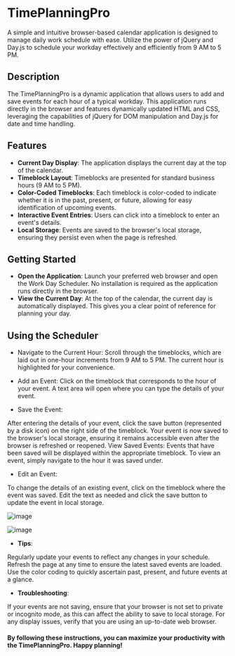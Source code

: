 # TimePlanningPro

A simple and intuitive browser-based calendar application is designed to manage daily work schedule with ease. Utilize the power of jQuery and Day.js to schedule your workday effectively and efficiently from 9 AM to 5 PM.

## Description

The TimePlanningPro is a dynamic application that allows users to add and save events for each hour of a typical workday. This application runs directly in the browser and features dynamically updated HTML and CSS, leveraging the capabilities of jQuery for DOM manipulation and Day.js for date and time handling.

## Features

- **Current Day Display**: The application displays the current day at the top of the calendar.
- **Timeblock Layout**: Timeblocks are presented for standard business hours (9 AM to 5 PM).
- **Color-Coded Timeblocks**: Each timeblock is color-coded to indicate whether it is in the past, present, or future, allowing for easy identification of upcoming events.
- **Interactive Event Entries**: Users can click into a timeblock to enter an event's details.
- **Local Storage**: Events are saved to the browser's local storage, ensuring they persist even when the page is refreshed.



## Getting Started
- **Open the Application**: Launch your preferred web browser and open the Work Day Scheduler. No installation is required as the application runs directly in the browser.
- **View the Current Day**: At the top of the calendar, the current day is automatically displayed. This gives you a clear point of reference for planning your day.

## Using the Scheduler
- Navigate to the Current Hour: Scroll through the timeblocks, which are laid out in one-hour increments from 9 AM to 5 PM. The current hour is highlighted for your convenience.

- Add an Event:
Click on the timeblock that corresponds to the hour of your event.
A text area will open where you can type the details of your event.
- Save the Event:

After entering the details of your event, click the save button (represented by a disk icon) on the right side of the timeblock.
Your event is now saved to the browser's local storage, ensuring it remains accessible even after the browser is refreshed or reopened.
View Saved Events: Events that have been saved will be displayed within the appropriate timeblock. To view an event, simply navigate to the hour it was saved under.

- Edit an Event:

To change the details of an existing event, click on the timeblock where the event was saved.
Edit the text as needed and click the save button to update the event in local storage.

![image](https://github.com/UmmulColumbia/TimePlanningPro/assets/156148729/a2e22119-1239-4a03-abe5-04bd400c73a9)

![image](https://github.com/UmmulColumbia/TimePlanningPro/assets/156148729/498efdf7-2497-4bcb-a67c-c7f2266645fa)



- **Tips**:
  
Regularly update your events to reflect any changes in your schedule.
Refresh the page at any time to ensure the latest saved events are loaded.
Use the color coding to quickly ascertain past, present, and future events at a glance.

- **Troubleshooting**:

If your events are not saving, ensure that your browser is not set to private or incognito mode, as this can affect the ability to save to local storage.
For any display issues, verify that you are using an up-to-date web browser.

#### By following these instructions, you can maximize your productivity with the TimePlanningPro. Happy planning!








